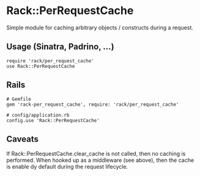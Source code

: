 # Rack::PerRequestCache

Simple module for caching arbitrary objects / constructs during a request.

## Usage (Sinatra, Padrino, ...)

    require 'rack/per_request_cache'
    use Rack::PerRequestCache

## Rails

    # Gemfile
    gem 'rack-per_request_cache', require: 'rack/per_request_cache'

    # config/application.rb
    config.use 'Rack::PerRequestCache'

## Caveats

If Rack::PerRequestCache.clear_cache is not called, then no caching is performed.
When hooked up as a middleware (see above), then the cache is enable dy default during
the request lifecycle.

